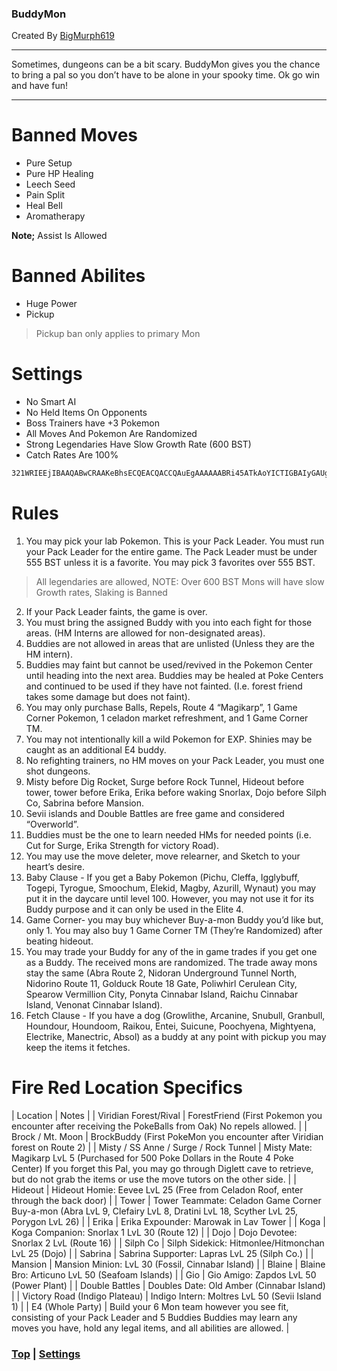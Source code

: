 ### BuddyMon

Created By [BigMurph619](https://www.twitch.tv/bigmurph619)

---

Sometimes, dungeons can be a bit scary. 
BuddyMon gives you the chance to bring a pal so you don’t have to be alone in your spooky time. 
Ok go win and have fun!

---

# Banned Moves

- Pure Setup
- Pure HP Healing
- Leech Seed
- Pain Split
- Heal Bell
- Aromatherapy

**Note;** Assist Is Allowed

# Banned Abilites

- Huge Power
- Pickup

> Pickup ban only applies to primary Mon

# Settings

- No Smart AI
- No Held Items On Opponents
- Boss Trainers have +3 Pokemon
- All Moves And Pokemon Are Randomized
- Strong Legendaries Have Slow Growth Rate (600 BST)
- Catch Rates Are 100%

```bash
321WRIEEjIBAAQABwCRAAKeBhsECQEACQACCQAuEgAAAAAABRi45ATkAoYICTIGBAIyGAUgEEZpcmUgUmVkIChVKSAxLjED+djq48M4ig==
```

# Rules

1) You may pick your lab Pokemon. This is your Pack Leader. You must run your Pack Leader for the entire game. The Pack Leader must be under 555 BST unless it is a favorite. You may pick 3 favorites over 555 BST.

>All legendaries are allowed, NOTE: Over 600 BST Mons will have slow Growth rates, Slaking is Banned

2) If your Pack Leader faints, the game is over.
3) You must bring the assigned Buddy with you into each fight for those areas. (HM Interns are allowed for non-designated areas).
4) Buddies are not allowed in areas that are unlisted (Unless they are the HM intern).
5) Buddies may faint but cannot be used/revived in the Pokemon Center until heading into the next area. Buddies may be healed at Poke Centers and continued to be used if they have not fainted. (I.e. forest friend takes some damage but does not faint).
6) You may only purchase Balls, Repels, Route 4 “Magikarp”, 1 Game Corner Pokemon, 1 celadon market refreshment, and 1 Game Corner TM.
7) You may not intentionally kill a wild Pokemon for EXP. Shinies may be caught as an additional E4 buddy.
8) No refighting trainers, no HM moves on your Pack Leader, you must one shot dungeons.
9) Misty before Dig Rocket, Surge before Rock Tunnel, Hideout before tower, tower before Erika, Erika before waking Snorlax, Dojo before Silph Co, Sabrina before Mansion.
10) Sevii islands and Double Battles are free game and considered “Overworld”.
11) Buddies must be the one to learn needed HMs for needed points (i.e. Cut for Surge, Erika Strength for victory Road).
12) You may use the move deleter, move relearner, and Sketch to your heart’s desire.
13) Baby Clause - If you get a Baby Pokemon (Pichu, Cleffa, Igglybuff, Togepi, Tyrogue, Smoochum, Elekid, Magby, Azurill, Wynaut) you may put it in the daycare until level 100. However, you may not use it for its Buddy purpose and it can only be used in the Elite 4.
14) Game Corner- you may buy whichever Buy-a-mon Buddy you’d like but, only 1. You may also buy 1 Game Corner TM (They’re Randomized) after beating hideout.
15) You may trade your Buddy for any of the in game trades if you get one as a Buddy. The received mons are randomized. The trade away mons stay the same (Abra Route 2, Nidoran Underground Tunnel North, Nidorino Route 11, Golduck Route 18 Gate, Poliwhirl Cerulean City, Spearow Vermillion City, Ponyta Cinnabar Island, Raichu Cinnabar Island, Venonat Cinnabar Island).
16) Fetch Clause - If you have a dog (Growlithe, Arcanine, Snubull, Granbull, Houndour, Houndoom, Raikou, Entei, Suicune, Poochyena, Mightyena, Electrike, Manectric, Absol) as a buddy at any point with pickup you may keep the items it fetches.

# Fire Red Location Specifics

| Location | Notes |
| Viridian Forest/Rival | ForestFriend (First Pokemon you encounter after receiving the PokeBalls from Oak) No repels allowed. |
| Brock / Mt. Moon | BrockBuddy (First PokeMon you encounter after Viridian forest on Route 2) |
| Misty / SS Anne / Surge / Rock Tunnel | Misty Mate: Magikarp LvL 5 (Purchased for 500 Poke Dollars in the Route 4 Poke Center) If you forget this Pal, you may go through Diglett cave to retrieve, but do not grab the items or use the move tutors on the other side. |
| Hideout | Hideout Homie: Eevee LvL 25 (Free from Celadon Roof, enter through the back door) |
| Tower | Tower Teammate: Celadon Game Corner Buy-a-mon (Abra LvL 9, Clefairy LvL 8, Dratini LvL 18, Scyther LvL 25, Porygon LvL 26) |
| Erika | Erika Expounder: Marowak in Lav Tower |
| Koga | Koga Companion: Snorlax 1 LvL 30 (Route 12) |
| Dojo | Dojo Devotee: Snorlax 2 LvL (Route 16) |
| Silph Co | Silph Sidekick: Hitmonlee/Hitmonchan LvL 25 (Dojo) |
| Sabrina | Sabrina Supporter: Lapras LvL 25 (Silph Co.) |
| Mansion | Mansion Minion: LvL 30 (Fossil, Cinnabar Island) |
| Blaine | Blaine Bro: Articuno LvL 50 (Seafoam Islands) |
| Gio | Gio Amigo: Zapdos LvL 50 (Power Plant) |
| Double Battles | Doubles Date: Old Amber (Cinnabar Island) |
| Victory Road (Indigo Plateau) | Indigo Intern: Moltres LvL 50 (Sevii Island 1) |
| E4 (Whole Party) | Build your 6 Mon team however you see fit, consisting of your Pack Leader and 5 Buddies Buddies may learn any moves you have, hold any legal items, and all abilities are allowed. |

### [Top](#buddymon) | [Settings](#settings)